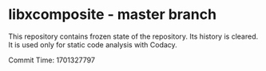 # libxcomposite - master branch

This repository contains frozen state of the repository.
Its history is cleared. It is used only for static code
analysis with Codacy.

Commit Time: 1701327797